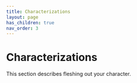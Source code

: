 ```yaml
---
title: Characterizations
layout: page
has_children: true
nav_order: 3
---
```


# Characterizations

This section describes fleshing out your character.
